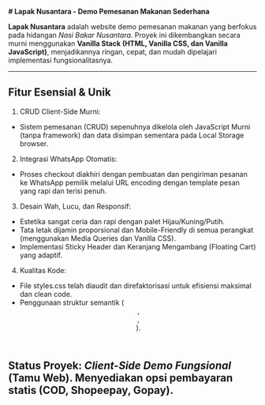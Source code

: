 **# Lapak Nusantara - Demo Pemesanan Makanan Sederhana**

**Lapak Nusantara** adalah website demo pemesanan makanan yang berfokus pada hidangan _Nasi Bakar Nusantara_. Proyek ini dikembangkan secara murni menggunakan **Vanilla Stack (HTML, Vanilla CSS, dan Vanilla JavaScript)**, menjadikannya ringan, cepat, dan mudah dipelajari implementasi fungsionalitasnya.

---

## **Fitur Esensial & Unik**
1. CRUD Client-Side Murni:
- Sistem pemesanan (CRUD) sepenuhnya dikelola oleh JavaScript Murni (tanpa framework) dan data disimpan sementara pada Local Storage browser.
2. Integrasi WhatsApp Otomatis:
- Proses checkout diakhiri dengan pembuatan dan pengiriman pesanan ke WhatsApp pemilik melalui URL encoding dengan template pesan yang rapi dan terisi penuh.
3. Desain Wah, Lucu, dan Responsif:
- Estetika sangat ceria dan rapi dengan palet Hijau/Kuning/Putih.
- Tata letak dijamin proporsional dan Mobile-Friendly di semua perangkat (menggunakan Media Queries dan Vanilla CSS).
- Implementasi Sticky Header dan Keranjang Mengambang (Floating Cart) yang adaptif.
4. Kualitas Kode:
- File styles.css telah diaudit dan direfaktorisasi untuk efisiensi maksimal dan clean code.
- Penggunaan struktur semantik (<header>, <main>, <footer>). 

## **Status Proyek**: _Client-Side Demo Fungsional_ (Tamu Web). Menyediakan opsi pembayaran statis (COD, Shopeepay, Gopay).
